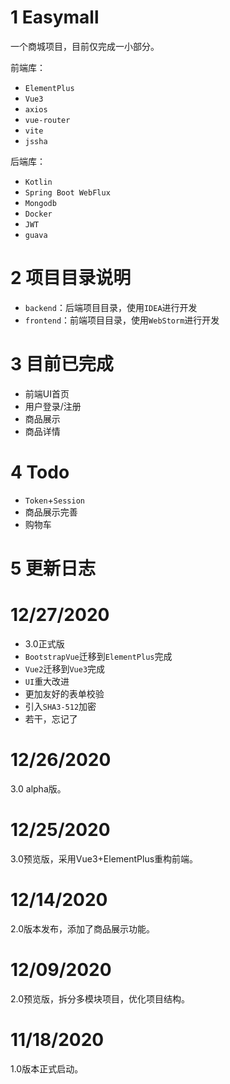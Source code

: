 # 1 Easymall

一个商城项目，目前仅完成一小部分。

前端库：

- `ElementPlus`
- `Vue3`
- `axios`
- `vue-router`
- `vite`
- `jssha`

后端库：

- `Kotlin`
- `Spring Boot WebFlux`
- `Mongodb`
- `Docker`
- `JWT`
- `guava`


# 2 项目目录说明

- `backend`：后端项目目录，使用`IDEA`进行开发
- `frontend`：前端项目目录，使用`WebStorm`进行开发

# 3 目前已完成

- 前端UI首页
- 用户登录/注册
- 商品展示
- 商品详情

# 4 Todo

- `Token`+`Session`
- 商品展示完善
- 购物车


# 5 更新日志
# 12/27/2020
- 3.0正式版
- `BootstrapVue`迁移到`ElementPlus`完成
- `Vue2`迁移到`Vue3`完成
- `UI`重大改进
- 更加友好的表单校验
- 引入`SHA3-512`加密
- 若干，忘记了

# 12/26/2020
3.0 alpha版。

# 12/25/2020 
3.0预览版，采用Vue3+ElementPlus重构前端。

# 12/14/2020
2.0版本发布，添加了商品展示功能。

# 12/09/2020

2.0预览版，拆分多模块项目，优化项目结构。
 
# 11/18/2020

1.0版本正式启动。
